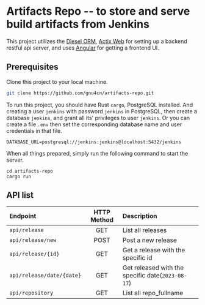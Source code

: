 # Artifacts Repo -- to store and serve build artifacts from Jenkins

This project utilizes the [Diesel ORM](https://diesel.rs), [Actix Web](https://actix.rs) for setting up a backend restful api server, and uses [Angular](https://angular.io) for getting a frontend UI.

## Prerequisites

Clone this project to your local machine.

```bash
git clone https://github.com/gnu4cn/artifacts-repo.git
```

To run this project, you should have Rust `cargo`, PostgreSQL installed. And creating a user `jenkins` with password `jenkins` in PostgreSQL, then create a database `jenkins`, and grant all its' privileges to user `jenkins`. Or you can create a file `.env` then set the corresponding database name and user credentials in that file.

```env
DATABASE_URL=postgresql://jenkins:jenkins@localhost:5432/jenkins
```

When all things prepared, simply run the following command to start the server.

```console
cd artifacts-repo
cargo run
```

## API list

| Endpoint | HTTP Method | Description |
| :-- | :-: | :-- |
| `api/release` | GET | List all releases |
| `api/release/new` | POST | Post a new release |
| `api/release/{id}` | GET | Get a release with the specific id |
| `api/release/date/{date}` | GET | Get released with the specific date(`2023-08-17`) |
| `api/repository` | GET | List all repo_fullname |
